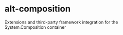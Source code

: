 alt-composition
===============

Extensions and third-party framework integration for the System.Composition container